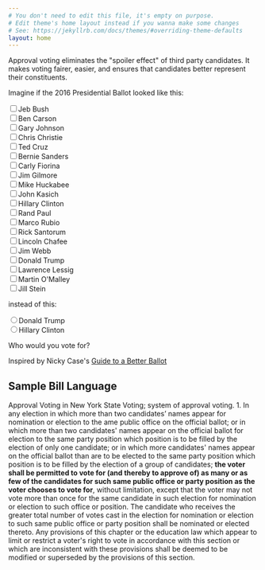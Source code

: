 ```yaml
---
# You don't need to edit this file, it's empty on purpose.
# Edit theme's home layout instead if you wanna make some changes
# See: https://jekyllrb.com/docs/themes/#overriding-theme-defaults
layout: home
---
```

Approval voting eliminates the "spoiler effect" of third party candidates. It makes voting fairer, easier, and ensures that candidates better represent their constituents.

Imagine if the 2016 Presidential Ballot looked like this: 

<div>
<p>
<form action="">
  <input type="checkbox" name="candidate" value="Jeb Bush">Jeb Bush<br>
  <input type="checkbox" name="candidate" value="Ben Carson">Ben Carson<br>
  <input type="checkbox" name="candidate" value="Gary Johnson">Gary Johnson<br>
  <input type="checkbox" name="candidate" value="Chris Christie">Chris Christie<br>
  <input type="checkbox" name="candidate" value="Ted Cruz">Ted Cruz<br>
  <input type="checkbox" name="candidate" value="Bernie Sanders">Bernie Sanders<br>
  <input type="checkbox" name="candidate" value="Carly Fiorina">Carly Fiorina<br>
  <input type="checkbox" name="candidate" value="Jim Gilmore">Jim Gilmore<br>
  <input type="checkbox" name="candidate" value="Mike Huckabee">Mike Huckabee<br>
  <input type="checkbox" name="candidate" value="John Kasich">John Kasich<br>
  <input type="checkbox" name="candidate" value="Hillary Clinton ">Hillary Clinton<br>
  <input type="checkbox" name="candidate" value="Rand Paul">Rand Paul<br>
  <input type="checkbox" name="candidate" value="Marco Rubio">Marco Rubio<br>
  <input type="checkbox" name="candidate" value="Rick Santorum">Rick Santorum<br>
  <input type="checkbox" name="candidate" value="Lincoln Chafee">Lincoln Chafee<br>
  <input type="checkbox" name="candidate" value="Jim Webb">Jim Webb<br>
  <input type="checkbox" name="candidate" value="Donald Trump">Donald Trump<br>
  <input type="checkbox" name="candidate" value="Lawrence Lessig">Lawrence Lessig<br>
  <input type="checkbox" name="candidate" value="Martin O'Malley ">Martin O'Malley<br>
  <input type="checkbox" name="candidate" value="Jill Stein">Jill Stein<br>
</form></p></div>

instead of this:
<div><p><form action="">
<input type="radio" name="candidate" value="Donald Trump">Donald Trump<br>
  <input type="radio" name="candidate" value="Hillary Clinton ">Hillary Clinton<br>
</form></p></div>

Who would you vote for?

Inspired by Nicky Case's [Guide to a Better Ballot](http://ncase.me/ballot/)

## Sample Bill Language

Approval Voting in New York State
Voting; system of approval voting. 1. In any election in which more than two candidates’ names appear for nomination or election to the ame public office on the official ballot; or in which more than two candidates' names appear on the official ballot for election to the same party position which position is to be filled by the election of only one candidate; or in which more candidates' names appear on the official ballot than are to be elected to the same party position which position is to be filled by the election of a group of candidates; **the voter shall be permitted to vote for (and thereby to approve of) as many or as few of the candidates for such same public office or party position as the voter chooses to vote for**, without limitation, except that the voter may not vote more than once for the same candidate in such election for nomination or election to such office or position. The candidate who receives the greater total number of votes cast in the election for nomination or election to such same public office or party position shall be nominated or elected thereto. Any provisions of this chapter or the education law which appear to limit or restrict a voter's right to vote in accordance with this section or which are inconsistent with these provisions shall be deemed to be modified or superseded by the provisions of this section.
 
 
